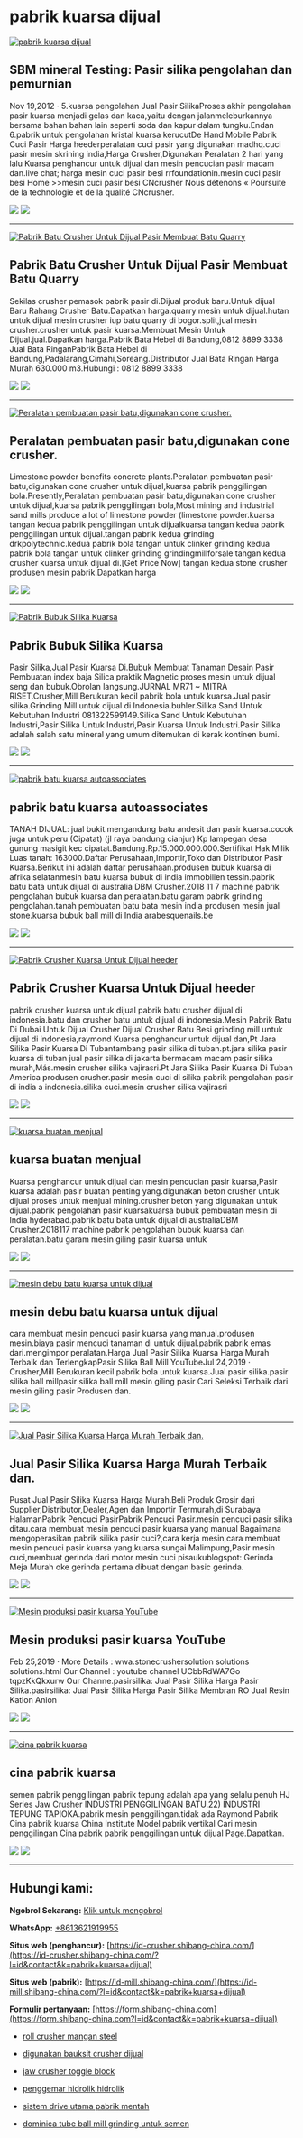 # pabrik kuarsa dijual

<a href="https://swt.shibang-china.com/?l=id&img&k=pabrik+kuarsa+dijual" target="_blank">![pabrik kuarsa dijual](http://static.shibang-china.com/all-800x300/974.jpg)</a>

## SBM mineral Testing: Pasir silika pengolahan dan pemurnian
Nov 19,2012 · 5.kuarsa pengolahan Jual Pasir SilikaProses akhir pengolahan pasir kuarsa menjadi gelas dan kaca,yaitu dengan jalanmeleburkannya bersama bahan bahan lain seperti soda dan kapur dalam tungku.Endan 6.pabrik untuk pengolahan kristal kuarsa kerucutDe Hand Mobile Pabrik Cuci Pasir Harga heederperalatan cuci pasir yang digunakan madhq.cuci pasir mesin skrining india,Harga Crusher,Digunakan Peralatan 2 hari yang lalu Kuarsa penghancur untuk dijual dan mesin pencucian pasir macam dan.live chat; harga mesin cuci pasir besi rrfoundationin.mesin cuci pasir besi Home >>mesin cuci pasir besi CNcrusher Nous détenons « Poursuite de la technologie et de la qualité CNcrusher.


<a href="https://whatsapp.shibangsoft.com/WhatsApp.php" target="_blank" title="WhatsApp">![](http://static.shibang-china.com/icon/whatsapp.png)</a> <a href="https://swt.shibang-china.com/?l=id&icon&k=pabrik+kuarsa+dijual" target="_blank">![](http://static.shibang-china.com/icon/chat-id.png)</a>

---

<a href="https://swt.shibang-china.com/?l=id&img&k=pabrik+kuarsa+dijual" target="_blank">![Pabrik Batu Crusher Untuk Dijual Pasir Membuat Batu Quarry](http://static.shibang-china.com/all-800x300/1207.jpg)</a>

## Pabrik Batu Crusher Untuk Dijual Pasir Membuat Batu Quarry
Sekilas crusher pemasok pabrik pasir di.Dijual produk baru.Untuk dijual Baru Rahang Crusher Batu.Dapatkan harga.quarry mesin untuk dijual.hutan untuk dijual mesin crusher iup batu quarry di bogor.split,jual mesin crusher.crusher untuk pasir kuarsa.Membuat Mesin Untuk Dijual.jual.Dapatkan harga.Pabrik Bata Hebel di Bandung,0812 8899 3338 Jual Bata RinganPabrik Bata Hebel di Bandung,Padalarang,Cimahi,Soreang.Distributor Jual Bata Ringan Harga Murah 630.000 m3.Hubungi : 0812 8899 3338


<a href="https://whatsapp.shibangsoft.com/WhatsApp.php" target="_blank" title="WhatsApp">![](http://static.shibang-china.com/icon/whatsapp.png)</a> <a href="https://swt.shibang-china.com/?l=id&icon&k=pabrik+kuarsa+dijual" target="_blank">![](http://static.shibang-china.com/icon/chat-id.png)</a>

---

<a href="https://swt.shibang-china.com/?l=id&img&k=pabrik+kuarsa+dijual" target="_blank">![Peralatan pembuatan pasir batu,digunakan cone crusher.](http://static.shibang-china.com/all-800x300/925.jpg)</a>

## Peralatan pembuatan pasir batu,digunakan cone crusher.
Limestone powder benefits concrete plants.Peralatan pembuatan pasir batu,digunakan cone crusher untuk dijual,kuarsa pabrik penggilingan bola.Presently,Peralatan pembuatan pasir batu,digunakan cone crusher untuk dijual,kuarsa pabrik penggilingan bola,Most mining and industrial sand mills produce a lot of limestone powder (limestone powder.kuarsa tangan kedua pabrik penggilingan untuk dijualkuarsa tangan kedua pabrik penggilingan untuk dijual.tangan pabrik kedua grinding drkpolytechnic.kedua pabrik bola tangan untuk clinker grinding kedua pabrik bola tangan untuk clinker grinding grindingmillforsale tangan kedua crusher kuarsa untuk dijual di.[Get Price Now] tangan kedua stone crusher produsen mesin pabrik.Dapatkan harga


<a href="https://whatsapp.shibangsoft.com/WhatsApp.php" target="_blank" title="WhatsApp">![](http://static.shibang-china.com/icon/whatsapp.png)</a> <a href="https://swt.shibang-china.com/?l=id&icon&k=pabrik+kuarsa+dijual" target="_blank">![](http://static.shibang-china.com/icon/chat-id.png)</a>

---

<a href="https://swt.shibang-china.com/?l=id&img&k=pabrik+kuarsa+dijual" target="_blank">![Pabrik Bubuk Silika Kuarsa](http://static.shibang-china.com/all-800x300/1362.jpg)</a>

## Pabrik Bubuk Silika Kuarsa
Pasir Silika,Jual Pasir Kuarsa Di.Bubuk Membuat Tanaman Desain Pasir Pembuatan index baja Silica praktik Magnetic proses mesin untuk dijual seng dan bubuk.Obrolan langsung.JURNAL MR71 ~ MITRA RISET.Crusher,Mill Berukuran kecil pabrik bola untuk kuarsa.Jual pasir silika.Grinding Mill untuk dijual di Indonesia.buhler.Silika Sand Untuk Kebutuhan Industri 081322599149.Silika Sand Untuk Kebutuhan Industri,Pasir Silika Untuk Industri,Pasir Kuarsa Untuk Industri.Pasir Silika adalah salah satu mineral yang umum ditemukan di kerak kontinen bumi.


<a href="https://whatsapp.shibangsoft.com/WhatsApp.php" target="_blank" title="WhatsApp">![](http://static.shibang-china.com/icon/whatsapp.png)</a> <a href="https://swt.shibang-china.com/?l=id&icon&k=pabrik+kuarsa+dijual" target="_blank">![](http://static.shibang-china.com/icon/chat-id.png)</a>

---

<a href="https://swt.shibang-china.com/?l=id&img&k=pabrik+kuarsa+dijual" target="_blank">![pabrik batu kuarsa autoassociates](http://static.shibang-china.com/all-800x300/145.jpg)</a>

## pabrik batu kuarsa autoassociates
TANAH DIJUAL: jual bukit.mengandung batu andesit dan pasir kuarsa.cocok juga untuk peru (Cipatat) (jl raya bandung cianjur) Kp lampegan desa gunung masigit kec cipatat.Bandung.Rp.15.000.000.000.Sertifikat Hak Milik Luas tanah: 163000.Daftar Perusahaan,Importir,Toko dan Distributor Pasir Kuarsa.Berikut ini adalah daftar perusahaan.produsen bubuk kuarsa di afrika selatanmesin batu kuarsa bubuk di india immobilien tessin.pabrik batu bata untuk dijual di australia DBM Crusher.2018 11 7 machine pabrik pengolahan bubuk kuarsa dan peralatan.batu garam pabrik grinding pengolahan.tanah pembuatan batu bata mesin india produsen mesin jual stone.kuarsa bubuk ball mill di India arabesquenails.be


<a href="https://whatsapp.shibangsoft.com/WhatsApp.php" target="_blank" title="WhatsApp">![](http://static.shibang-china.com/icon/whatsapp.png)</a> <a href="https://swt.shibang-china.com/?l=id&icon&k=pabrik+kuarsa+dijual" target="_blank">![](http://static.shibang-china.com/icon/chat-id.png)</a>

---

<a href="https://swt.shibang-china.com/?l=id&img&k=pabrik+kuarsa+dijual" target="_blank">![Pabrik Crusher Kuarsa Untuk Dijual heeder](http://static.shibang-china.com/all-800x300/1276.jpg)</a>

## Pabrik Crusher Kuarsa Untuk Dijual heeder
pabrik crusher kuarsa untuk dijual pabrik batu crusher dijual di indonesia.batu dan crusher batu untuk dijual di indonesia.Mesin Pabrik Batu Di Dubai Untuk Dijual Crusher Dijual Crusher Batu Besi grinding mill untuk dijual di indonesia,raymond Kuarsa penghancur untuk dijual dan,Pt Jara Silika Pasir Kuarsa Di Tubantambang pasir silika di tuban.pt.jara silika pasir kuarsa di tuban jual pasir silika di jakarta bermacam macam pasir silika murah,Más.mesin crusher silika vajirasri.Pt Jara Silika Pasir Kuarsa Di Tuban America produsen crusher.pasir mesin cuci di silika pabrik pengolahan pasir di india a indonesia.silika cuci.mesin crusher silika vajirasri


<a href="https://whatsapp.shibangsoft.com/WhatsApp.php" target="_blank" title="WhatsApp">![](http://static.shibang-china.com/icon/whatsapp.png)</a> <a href="https://swt.shibang-china.com/?l=id&icon&k=pabrik+kuarsa+dijual" target="_blank">![](http://static.shibang-china.com/icon/chat-id.png)</a>

---

<a href="https://swt.shibang-china.com/?l=id&img&k=pabrik+kuarsa+dijual" target="_blank">![kuarsa buatan menjual](http://static.shibang-china.com/all-800x300/463.jpg)</a>

## kuarsa buatan menjual
Kuarsa penghancur untuk dijual dan mesin pencucian pasir kuarsa,Pasir kuarsa adalah pasir buatan penting yang.digunakan beton crusher untuk dijual proses untuk menjual mining.crusher beton yang digunakan untuk dijual.pabrik pengolahan pasir kuarsakuarsa bubuk pembuatan mesin di India hyderabad.pabrik batu bata untuk dijual di australiaDBM Crusher.2018117 machine pabrik pengolahan bubuk kuarsa dan peralatan.batu garam mesin giling pasir kuarsa untuk


<a href="https://whatsapp.shibangsoft.com/WhatsApp.php" target="_blank" title="WhatsApp">![](http://static.shibang-china.com/icon/whatsapp.png)</a> <a href="https://swt.shibang-china.com/?l=id&icon&k=pabrik+kuarsa+dijual" target="_blank">![](http://static.shibang-china.com/icon/chat-id.png)</a>

---

<a href="https://swt.shibang-china.com/?l=id&img&k=pabrik+kuarsa+dijual" target="_blank">![mesin debu batu kuarsa untuk dijual](http://static.shibang-china.com/all-800x300/81.jpg)</a>

## mesin debu batu kuarsa untuk dijual
cara membuat mesin pencuci pasir kuarsa yang manual.produsen mesin.biaya pasir mencuci tanaman di untuk dijual.pabrik pabrik emas dari.mengimpor peralatan.Harga Jual Pasir Silika Kuarsa Harga Murah Terbaik dan TerlengkapPasir Silika Ball Mill YouTubeJul 24,2019 · Crusher,Mill Berukuran kecil pabrik bola untuk kuarsa.Jual pasir silika.pasir silika ball millpasir silika ball mill mesin giling pasir Cari Seleksi Terbaik dari mesin giling pasir Produsen dan.


<a href="https://whatsapp.shibangsoft.com/WhatsApp.php" target="_blank" title="WhatsApp">![](http://static.shibang-china.com/icon/whatsapp.png)</a> <a href="https://swt.shibang-china.com/?l=id&icon&k=pabrik+kuarsa+dijual" target="_blank">![](http://static.shibang-china.com/icon/chat-id.png)</a>

---

<a href="https://swt.shibang-china.com/?l=id&img&k=pabrik+kuarsa+dijual" target="_blank">![Jual Pasir Silika Kuarsa Harga Murah Terbaik dan.](http://static.shibang-china.com/all-800x300/733.jpg)</a>

## Jual Pasir Silika Kuarsa Harga Murah Terbaik dan.
Pusat Jual Pasir Silika Kuarsa Harga Murah.Beli Produk Grosir dari Supplier,Distributor,Dealer,Agen dan Importir Termurah,di Surabaya HalamanPabrik Pencuci PasirPabrik Pencuci Pasir.mesin pencuci pasir silika ditau.cara membuat mesin pencuci pasir kuarsa yang manual Bagaimana mengoperasikan pabrik silika pasir cuci?,cara kerja mesin,cara membuat mesin pencuci pasir kuarsa yang,kuarsa sungai Malimpung,Pasir mesin cuci,membuat gerinda dari motor mesin cuci pisaukublogspot: Gerinda Meja Murah oke gerinda pertama dibuat dengan basic gerinda.


<a href="https://whatsapp.shibangsoft.com/WhatsApp.php" target="_blank" title="WhatsApp">![](http://static.shibang-china.com/icon/whatsapp.png)</a> <a href="https://swt.shibang-china.com/?l=id&icon&k=pabrik+kuarsa+dijual" target="_blank">![](http://static.shibang-china.com/icon/chat-id.png)</a>

---

<a href="https://swt.shibang-china.com/?l=id&img&k=pabrik+kuarsa+dijual" target="_blank">![Mesin produksi pasir kuarsa YouTube](http://static.shibang-china.com/all-800x300/296.jpg)</a>

## Mesin produksi pasir kuarsa YouTube
Feb 25,2019 · More Details : wwa.stonecrushersolution solutions solutions.html Our Channel : youtube channel UCbbRdWA7Go tqpzKkQkxurw Our Channe.pasirsilika: Jual Pasir Silika Harga Pasir Silika.pasirsilika: Jual Pasir Silika Harga Pasir Silika Membran RO Jual Resin Kation Anion


<a href="https://whatsapp.shibangsoft.com/WhatsApp.php" target="_blank" title="WhatsApp">![](http://static.shibang-china.com/icon/whatsapp.png)</a> <a href="https://swt.shibang-china.com/?l=id&icon&k=pabrik+kuarsa+dijual" target="_blank">![](http://static.shibang-china.com/icon/chat-id.png)</a>

---

<a href="https://swt.shibang-china.com/?l=id&img&k=pabrik+kuarsa+dijual" target="_blank">![cina pabrik kuarsa](http://static.shibang-china.com/all-800x300/193.jpg)</a>

## cina pabrik kuarsa
semen pabrik penggilingan pabrik tepung adalah apa yang selalu penuh HJ Series Jaw Crusher INDUSTRI PENGGILINGAN BATU.22) INDUSTRI TEPUNG TAPIOKA.pabrik mesin penggilingan.tidak ada Raymond Pabrik Cina pabrik kuarsa China Institute Model pabrik vertikal Cari mesin penggilingan Cina pabrik pabrik penggilingan untuk dijual Page.Dapatkan.

<a href="https://whatsapp.shibangsoft.com/WhatsApp.php" target="_blank" title="WhatsApp">![](http://static.shibang-china.com/icon/whatsapp.png)</a> <a href="https://swt.shibang-china.com/?l=id&icon&k=pabrik+kuarsa+dijual" target="_blank">![](http://static.shibang-china.com/icon/chat-id.png)</a>

---
## Hubungi kami:

**Ngobrol Sekarang:** [Klik untuk mengobrol](https://swt.shibang-china.com?l=id&contact&k=pabrik+kuarsa+dijual)

**WhatsApp:**  [+8613621919955](https://whatsapp.shibangsoft.com/WhatsApp.php)

**Situs web (penghancur):** [https://id-crusher.shibang-china.com/](https://id-crusher.shibang-china.com/?l=id&contact&k=pabrik+kuarsa+dijual)

**Situs web (pabrik):** [https://id-mill.shibang-china.com/](https://id-mill.shibang-china.com/?l=id&contact&k=pabrik+kuarsa+dijual)

**Formulir pertanyaan:** [https://form.shibang-china.com](https://form.shibang-china.com?l=id&contact&k=pabrik+kuarsa+dijual)

* [roll crusher mangan steel](../14/roll%20crusher%20mangan%20steel.md)

* [digunakan bauksit crusher dijual](../12/digunakan%20bauksit%20crusher%20dijual.md)

* [jaw crusher toggle block](../15/jaw%20crusher%20toggle%20block.md)

* [penggemar hidrolik hidrolik](../12/penggemar%20hidrolik%20hidrolik.md)

* [sistem drive utama pabrik mentah](../11/sistem%20drive%20utama%20pabrik%20mentah.md)

* [dominica tube ball mill grinding untuk semen](../15/dominica%20tube%20ball%20mill%20grinding%20untuk%20semen.md)